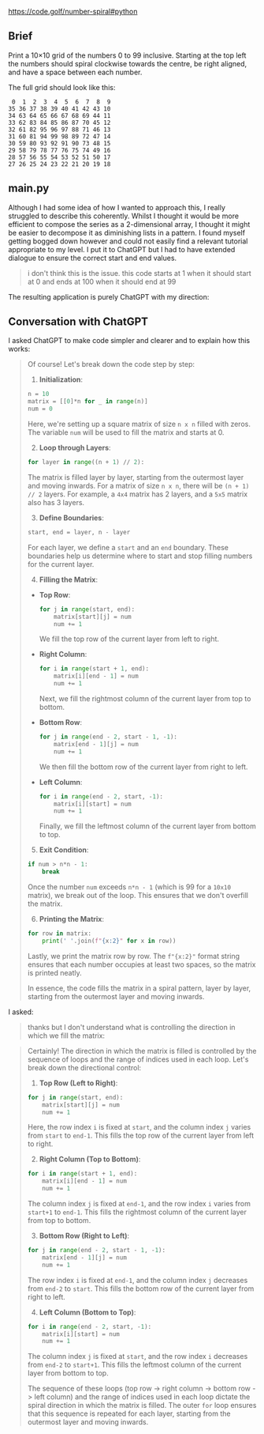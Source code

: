https://code.golf/number-spiral#python

## Brief

Print a 10×10 grid of the numbers 0 to 99 inclusive. Starting at the top left the numbers should spiral clockwise towards the centre, be right aligned, and have a space between each number.

The full grid should look like this:
```
 0  1  2  3  4  5  6  7  8  9
35 36 37 38 39 40 41 42 43 10
34 63 64 65 66 67 68 69 44 11
33 62 83 84 85 86 87 70 45 12
32 61 82 95 96 97 88 71 46 13
31 60 81 94 99 98 89 72 47 14
30 59 80 93 92 91 90 73 48 15
29 58 79 78 77 76 75 74 49 16
28 57 56 55 54 53 52 51 50 17
27 26 25 24 23 22 21 20 19 18
```

## main.py

Although I had some idea of how I wanted to approach this, I really struggled to describe this coherently. Whilst I thought it would be more efficient to compose the series as a 2-dimensional array, I thought it might be easier to decompose it as diminishing lists in a pattern. I found myself getting bogged down however and could not easily find a relevant tutorial appropriate to my level. I put it to ChatGPT but I had to have extended dialogue to ensure the correct start and end values. 

> i don't think this is the issue. this code starts at 1 when it should start at 0 and ends at 100 when it should end at 99

The resulting application is purely ChatGPT with my direction:

## Conversation with ChatGPT 

I asked ChatGPT to make code simpler and clearer and to explain how this works:

> Of course! Let's break down the code step by step:
> 
> 1. **Initialization**:
> ```python
> n = 10
> matrix = [[0]*n for _ in range(n)]
> num = 0
> ```
> Here, we're setting up a square matrix of size `n x n` filled with zeros. The variable `num` will be used to fill the matrix and starts at 0.
> 
> 2. **Loop through Layers**:
> ```python
> for layer in range((n + 1) // 2):
> ```
> The matrix is filled layer by layer, starting from the outermost layer and moving inwards. For a matrix of size `n x n`, there will be `(n + 1) // 2` layers. For example, a `4x4` matrix has 2 layers, and a `5x5` matrix also has 3 layers.
> 
> 3. **Define Boundaries**:
> ```python
> start, end = layer, n - layer
> ```
> For each layer, we define a `start` and an `end` boundary. These boundaries help us determine where to start and stop filling numbers for the current layer.
> 
> 4. **Filling the Matrix**:
> - **Top Row**:
>   ```python
>   for j in range(start, end):
>       matrix[start][j] = num
>       num += 1
>   ```
>   We fill the top row of the current layer from left to right.
> 
> - **Right Column**:
>   ```python
>   for i in range(start + 1, end):
>       matrix[i][end - 1] = num
>       num += 1
>   ```
>   Next, we fill the rightmost column of the current layer from top to bottom.
> 
> - **Bottom Row**:
>   ```python
>   for j in range(end - 2, start - 1, -1):
>       matrix[end - 1][j] = num
>       num += 1
>   ```
>   We then fill the bottom row of the current layer from right to left.
> 
> - **Left Column**:
>   ```python
>   for i in range(end - 2, start, -1):
>       matrix[i][start] = num
>       num += 1
>   ```
>   Finally, we fill the leftmost column of the current layer from bottom to top.
> 
> 5. **Exit Condition**:
> ```python
> if num > n*n - 1:
>     break
> ```
> Once the number `num` exceeds `n*n - 1` (which is 99 for a `10x10` matrix), we break out of the loop. This ensures that we don't overfill the matrix.
> 
> 6. **Printing the Matrix**:
> ```python
> for row in matrix:
>     print(' '.join(f"{x:2}" for x in row))
> ```
> Lastly, we print the matrix row by row. The `f"{x:2}"` format string ensures that each number occupies at least two spaces, so the matrix is printed neatly.
> 
> In essence, the code fills the matrix in a spiral pattern, layer by layer, starting from the outermost layer and moving inwards.
> 

I asked: 

> thanks but I don't understand what is controlling the direction in which we fill the matrix:
 
> Certainly! The direction in which the matrix is filled is controlled by the sequence of loops and the range of indices used in each loop. Let's break down the directional control:
> 
> 1. **Top Row (Left to Right)**:
> ```python
> for j in range(start, end):
>     matrix[start][j] = num
>     num += 1
> ```
> Here, the row index `i` is fixed at `start`, and the column index `j` varies from `start` to `end-1`. This fills the top row of the current layer from left to right.
> 
> 2. **Right Column (Top to Bottom)**:
> ```python
> for i in range(start + 1, end):
>     matrix[i][end - 1] = num
>     num += 1
> ```
> The column index `j` is fixed at `end-1`, and the row index `i` varies from `start+1` to `end-1`. This fills the rightmost column of the current layer from top to bottom.
> 
> 3. **Bottom Row (Right to Left)**:
> ```python
> for j in range(end - 2, start - 1, -1):
>     matrix[end - 1][j] = num
>     num += 1
> ```
> The row index `i` is fixed at `end-1`, and the column index `j` decreases from `end-2` to `start`. This fills the bottom row of the current layer from right to left.
> 
> 4. **Left Column (Bottom to Top)**:
> ```python
> for i in range(end - 2, start, -1):
>     matrix[i][start] = num
>     num += 1
> ```
> The column index `j` is fixed at `start`, and the row index `i` decreases from `end-2` to `start+1`. This fills the leftmost column of the current layer from bottom to top.
> 
> The sequence of these loops (top row -> right column -> bottom row -> left column) and the range of indices used in each loop dictate the spiral direction in which the matrix is filled. The outer `for` loop ensures that this sequence is repeated for each layer, starting from the outermost layer and moving inwards.